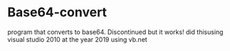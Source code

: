 # Base64-convert
program that converts to base64. Discontinued but it works! did thisusing visual studio 2010 at the year 2019 using vb.net
